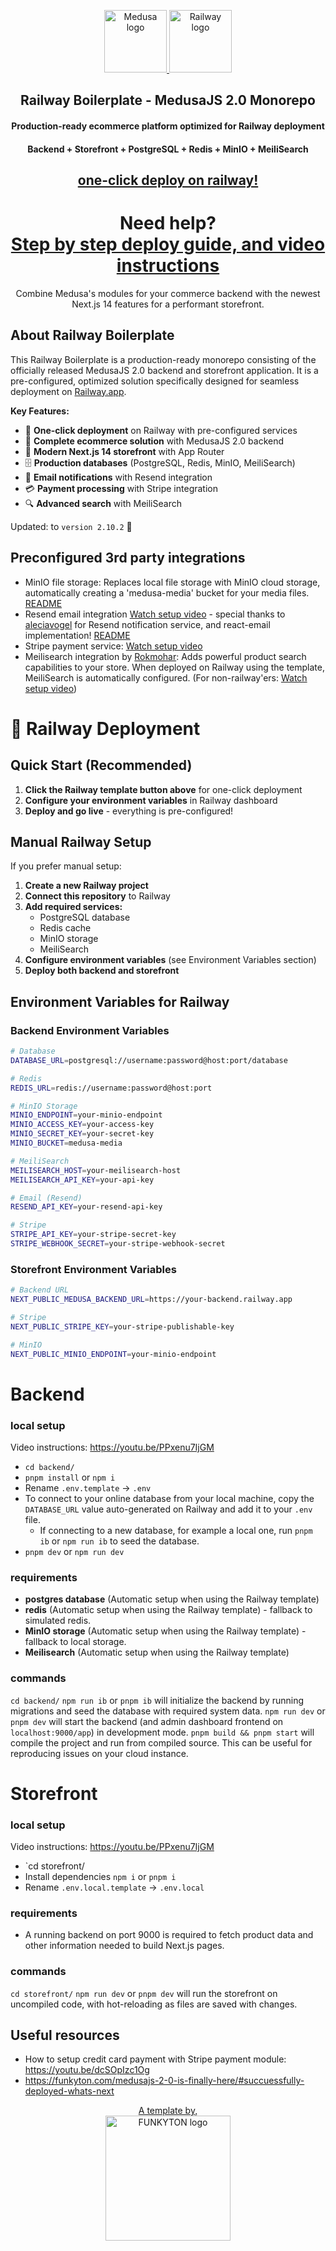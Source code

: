 <p align="center">
  <a href="https://www.medusajs.com">
    <picture>
      <source media="(prefers-color-scheme: dark)" srcset="https://user-images.githubusercontent.com/59018053/229103275-b5e482bb-4601-46e6-8142-244f531cebdb.svg">
      <source media="(prefers-color-scheme: light)" srcset="https://user-images.githubusercontent.com/59018053/229103726-e5b529a3-9b3f-4970-8a1f-c6af37f087bf.svg">
      <img alt="Medusa logo" src="https://user-images.githubusercontent.com/59018053/229103726-e5b529a3-9b3f-4970-8a1f-c6af37f087bf.svg" width=100>
    </picture>
  </a>
  <a href="https://railway.app/template/gkU-27?referralCode=-Yg50p">
    <picture>
      <source media="(prefers-color-scheme: dark)" srcset="https://railway.app/brand/logo-light.svg">
      <source media="(prefers-color-scheme: light)" srcset="https://railway.app/brand/logo-dark.svg">
      <img alt="Railway logo" src="https://railway.app/brand/logo-light.svg" width=100>
    </picture>
  </a>
</p>

<h2 align="center">
  Railway Boilerplate - MedusaJS 2.0 Monorepo
</h2>
<h4 align="center">
  Production-ready ecommerce platform optimized for Railway deployment
</h4>
<h4 align="center">
  Backend + Storefront + PostgreSQL + Redis + MinIO + MeiliSearch
</h4>

<h2 align="center">
  <a href="https://railway.app/template/gkU-27?referralCode=-Yg50p">one-click deploy on railway!</a>
</h2>

<h1 align="center">
  Need help?<br>
  <a href="https://funkyton.com/medusajs-2-0-is-finally-here/">Step by step deploy guide, and video instructions</a>
</h1>

<p align="center">
Combine Medusa's modules for your commerce backend with the newest Next.js 14 features for a performant storefront.</p>

## About Railway Boilerplate
This Railway Boilerplate is a production-ready monorepo consisting of the officially released MedusaJS 2.0 backend and storefront application. It is a pre-configured, optimized solution specifically designed for seamless deployment on [Railway.app](https://railway.app?referralCode=-Yg50p).

**Key Features:**
- 🚀 **One-click deployment** on Railway with pre-configured services
- 🛒 **Complete ecommerce solution** with MedusaJS 2.0 backend
- 🎨 **Modern Next.js 14 storefront** with App Router
- 🗄️ **Production databases** (PostgreSQL, Redis, MinIO, MeiliSearch)
- 📧 **Email notifications** with Resend integration
- 💳 **Payment processing** with Stripe integration
- 🔍 **Advanced search** with MeiliSearch

Updated: to `version 2.10.2` 🥳

## Preconfigured 3rd party integrations

- MinIO file storage: Replaces local file storage with MinIO cloud storage, automatically creating a 'medusa-media' bucket for your media files. [README](backend/src/modules/minio-file/README.md)
- Resend email integration [Watch setup video](https://youtu.be/pbdZm26YDpE?si=LQTHWeZMLD4w3Ahw) - special thanks to [aleciavogel](https://github.com/aleciavogel) for Resend notification service, and react-email implementation! [README](backend/src/modules/email-notifications/README.md)
- Stripe payment service: [Watch setup video](https://youtu.be/dcSOpIzc1Og)
- Meilisearch integration by [Rokmohar](https://github.com/rokmohar/medusa-plugin-meilisearch): Adds powerful product search capabilities to your store. When deployed on Railway using the template, MeiliSearch is automatically configured. (For non-railway'ers: [Watch setup video](https://youtu.be/hrXcc5MjApI))

# 🚀 Railway Deployment

## Quick Start (Recommended)
1. **Click the Railway template button above** for one-click deployment
2. **Configure your environment variables** in Railway dashboard
3. **Deploy and go live** - everything is pre-configured!

## Manual Railway Setup
If you prefer manual setup:

1. **Create a new Railway project**
2. **Connect this repository** to Railway
3. **Add required services:**
   - PostgreSQL database
   - Redis cache
   - MinIO storage
   - MeiliSearch
4. **Configure environment variables** (see Environment Variables section)
5. **Deploy both backend and storefront**

## Environment Variables for Railway

### Backend Environment Variables
```bash
# Database
DATABASE_URL=postgresql://username:password@host:port/database

# Redis
REDIS_URL=redis://username:password@host:port

# MinIO Storage
MINIO_ENDPOINT=your-minio-endpoint
MINIO_ACCESS_KEY=your-access-key
MINIO_SECRET_KEY=your-secret-key
MINIO_BUCKET=medusa-media

# MeiliSearch
MEILISEARCH_HOST=your-meilisearch-host
MEILISEARCH_API_KEY=your-api-key

# Email (Resend)
RESEND_API_KEY=your-resend-api-key

# Stripe
STRIPE_API_KEY=your-stripe-secret-key
STRIPE_WEBHOOK_SECRET=your-stripe-webhook-secret
```

### Storefront Environment Variables
```bash
# Backend URL
NEXT_PUBLIC_MEDUSA_BACKEND_URL=https://your-backend.railway.app

# Stripe
NEXT_PUBLIC_STRIPE_KEY=your-stripe-publishable-key

# MinIO
NEXT_PUBLIC_MINIO_ENDPOINT=your-minio-endpoint
```

# Backend

### local setup
Video instructions: https://youtu.be/PPxenu7IjGM

- `cd backend/`
- `pnpm install` or `npm i`
- Rename `.env.template` ->  `.env`
- To connect to your online database from your local machine, copy the `DATABASE_URL` value auto-generated on Railway and add it to your `.env` file.
  - If connecting to a new database, for example a local one, run `pnpm ib` or `npm run ib` to seed the database.
- `pnpm dev` or `npm run dev`

### requirements
- **postgres database** (Automatic setup when using the Railway template)
- **redis** (Automatic setup when using the Railway template) - fallback to simulated redis.
- **MinIO storage** (Automatic setup when using the Railway template) - fallback to local storage.
- **Meilisearch** (Automatic setup when using the Railway template)

### commands

`cd backend/`
`npm run ib` or `pnpm ib` will initialize the backend by running migrations and seed the database with required system data.
`npm run dev` or `pnpm dev` will start the backend (and admin dashboard frontend on `localhost:9000/app`) in development mode.
`pnpm build && pnpm start` will compile the project and run from compiled source. This can be useful for reproducing issues on your cloud instance.

# Storefront

### local setup
Video instructions: https://youtu.be/PPxenu7IjGM

- `cd storefront/
- Install dependencies `npm i` or `pnpm i`
- Rename `.env.local.template` ->  `.env.local`

### requirements
- A running backend on port 9000 is required to fetch product data and other information needed to build Next.js pages.

### commands
`cd storefront/`
`npm run dev` or `pnpm dev` will run the storefront on uncompiled code, with hot-reloading as files are saved with changes.

## Useful resources
- How to setup credit card payment with Stripe payment module: https://youtu.be/dcSOpIzc1Og
- https://funkyton.com/medusajs-2-0-is-finally-here/#succuessfully-deployed-whats-next
  
<p align="center">
  <a href="https://funkyton.com/">
    <div style="text-align: center;">
      A template by,
      <br>
      <picture>
        <img alt="FUNKYTON logo" src="https://res-5.cloudinary.com/hczpmiapo/image/upload/q_auto/v1/ghost-blog-images/funkyton-logo.png" width=200>
      </picture>
    </div>
  </a>
</p>
